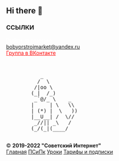 ## Hi there 👋
### ССЫЛКИ
<a href="https://agent-kgb-228.github.io/" style="color: #ffFFFF;">Выйти на главную</a>
<br>
<a href="mailto:bobyorstroimarket@yandex.ru">bobyorstroimarket@yandex.ru</a>
<br>
<a href="https://vk.com/club199124251" style="color: #ff0000;">Группа в ВКонтакте</a>

<br>

<pre>           _
          /  \
         /|oo \
        (_|  /_)
         _`@/_ \    _
        |     | \   \\
        | (*) |  \   ))
        |__U__| /  \//
         _//|| _\   /
        (_/(_|(____/

</pre>

<footer>
  &copy; <b>2019-2022 "Советский Интернет"</b> 
            <div class="re">
                <a href="/">Главная</a> 
              <a href="/privacy/">ПСиПк</a> 
              <a href="/uroks/">Уроки</a>
                <a href="/pay/">Тарифы и подписки</a>
            </div>
        
</footer>


